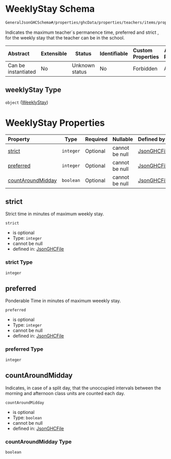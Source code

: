 # WeeklyStay Schema

```txt
GeneralJsonGHCSchema#/properties/ghcData/properties/teachers/items/properties/settings/items/properties/weeklyStay
```

Indicates the maximum teacher´s permanence time,  preferred  and strict , for the weekly stay that the teacher can be in the school.


| Abstract            | Extensible | Status         | Identifiable | Custom Properties | Additional Properties | Access Restrictions | Defined In                                                         |
| :------------------ | ---------- | -------------- | ------------ | :---------------- | --------------------- | ------------------- | ------------------------------------------------------------------ |
| Can be instantiated | No         | Unknown status | No           | Forbidden         | Allowed               | none                | [ghc.schema.json\*](../out/ghc.schema.json "open original schema") |

## weeklyStay Type

`object` ([WeeklyStay](ghc-properties-ghcdata-properties-teachers-teacher-properties-settings-periodsetting-properties-weeklystay.md))

# WeeklyStay Properties

| Property                                | Type      | Required | Nullable       | Defined by                                                                                                                                                                                                                                                                                                  |
| :-------------------------------------- | --------- | -------- | -------------- | :---------------------------------------------------------------------------------------------------------------------------------------------------------------------------------------------------------------------------------------------------------------------------------------------------------- |
| [strict](#strict)                       | `integer` | Optional | cannot be null | [JsonGHCFile](ghc-properties-ghcdata-properties-teachers-teacher-properties-settings-periodsetting-properties-weeklystay-properties-strict.md "GeneralJsonGHCSchema#/properties/ghcData/properties/teachers/items/properties/settings/items/properties/weeklyStay/properties/strict")                       |
| [preferred](#preferred)                 | `integer` | Optional | cannot be null | [JsonGHCFile](ghc-properties-ghcdata-properties-teachers-teacher-properties-settings-periodsetting-properties-weeklystay-properties-preferred.md "GeneralJsonGHCSchema#/properties/ghcData/properties/teachers/items/properties/settings/items/properties/weeklyStay/properties/preferred")                 |
| [countAroundMidday](#countaroundmidday) | `boolean` | Optional | cannot be null | [JsonGHCFile](ghc-properties-ghcdata-properties-teachers-teacher-properties-settings-periodsetting-properties-weeklystay-properties-countaroundmidday.md "GeneralJsonGHCSchema#/properties/ghcData/properties/teachers/items/properties/settings/items/properties/weeklyStay/properties/countAroundMidday") |

## strict

Strict time in minutes of maximum weekly stay.


`strict`

-   is optional
-   Type: `integer`
-   cannot be null
-   defined in: [JsonGHCFile](ghc-properties-ghcdata-properties-teachers-teacher-properties-settings-periodsetting-properties-weeklystay-properties-strict.md "GeneralJsonGHCSchema#/properties/ghcData/properties/teachers/items/properties/settings/items/properties/weeklyStay/properties/strict")

### strict Type

`integer`

## preferred

Ponderable Time in minutes of maximum weeekly stay.


`preferred`

-   is optional
-   Type: `integer`
-   cannot be null
-   defined in: [JsonGHCFile](ghc-properties-ghcdata-properties-teachers-teacher-properties-settings-periodsetting-properties-weeklystay-properties-preferred.md "GeneralJsonGHCSchema#/properties/ghcData/properties/teachers/items/properties/settings/items/properties/weeklyStay/properties/preferred")

### preferred Type

`integer`

## countAroundMidday

Indicates, in case of a split day, that the unoccupied intervals between the morning and afternoon class units are counted each day.


`countAroundMidday`

-   is optional
-   Type: `boolean`
-   cannot be null
-   defined in: [JsonGHCFile](ghc-properties-ghcdata-properties-teachers-teacher-properties-settings-periodsetting-properties-weeklystay-properties-countaroundmidday.md "GeneralJsonGHCSchema#/properties/ghcData/properties/teachers/items/properties/settings/items/properties/weeklyStay/properties/countAroundMidday")

### countAroundMidday Type

`boolean`
